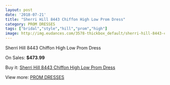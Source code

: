 ```yaml
---
layout: post
date: '2018-07-21'
title: "Sherri Hill 8443 Chiffon High Low Prom Dress"
category: PROM DRESSES
tags: ["bridal","style","hill","prom","high"]
image: http://img.eudances.com/3578-thickbox_default/sherri-hill-8443-chiffon-high-low-prom-dress.jpg
---
```

Sherri Hill 8443 Chiffon High Low Prom Dress

On Sales: **$473.99**
<a href="https://www.eudances.com/en/prom-dresses/1199-sherri-hill-8443-chiffon-high-low-prom-dress.html"><amp-img layout="responsive" width="600" height="600" src="//img.eudances.com/3578-thickbox_default/sherri-hill-8443-chiffon-high-low-prom-dress.jpg" alt="Sherri Hill 8443 Chiffon High Low Prom Dress 0" /></a>
<a href="https://www.eudances.com/en/prom-dresses/1199-sherri-hill-8443-chiffon-high-low-prom-dress.html"><amp-img layout="responsive" width="600" height="600" src="//img.eudances.com/3581-thickbox_default/sherri-hill-8443-chiffon-high-low-prom-dress.jpg" alt="Sherri Hill 8443 Chiffon High Low Prom Dress 1" /></a>
<a href="https://www.eudances.com/en/prom-dresses/1199-sherri-hill-8443-chiffon-high-low-prom-dress.html"><amp-img layout="responsive" width="600" height="600" src="//img.eudances.com/3580-thickbox_default/sherri-hill-8443-chiffon-high-low-prom-dress.jpg" alt="Sherri Hill 8443 Chiffon High Low Prom Dress 2" /></a>
<a href="https://www.eudances.com/en/prom-dresses/1199-sherri-hill-8443-chiffon-high-low-prom-dress.html"><amp-img layout="responsive" width="600" height="600" src="//img.eudances.com/3579-thickbox_default/sherri-hill-8443-chiffon-high-low-prom-dress.jpg" alt="Sherri Hill 8443 Chiffon High Low Prom Dress 3" /></a>

Buy it: [Sherri Hill 8443 Chiffon High Low Prom Dress](https://www.eudances.com/en/prom-dresses/1199-sherri-hill-8443-chiffon-high-low-prom-dress.html "Sherri Hill 8443 Chiffon High Low Prom Dress")

View more: [PROM DRESSES](https://www.eudances.com/en/13-prom-dresses "PROM DRESSES")